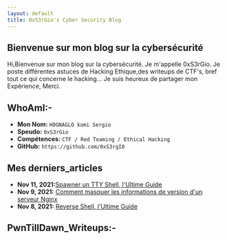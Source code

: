 ```yaml
---
layout: default
title: 0xS3rGio's Cyber Security Blog
---
```


## **Bienvenue sur mon blog sur la cybersécurité**

Hi,Bienvenue sur mon blog sur la cybersécurité. Je m'appelle 0xS3rGio. Je poste différentes astuces de Hacking Ethique,des writeups de CTF's, bref tout ce qui concerne le hacking... Je suis heureux de partager mon Expérience, Merci.

## WhoAmI:-

- **Mon Nom:**    `HOGNAGLO komi Sergio`
- **Speudo:**   `0xS3rGio`
- **Compétences:**  `CTF / Red Teaming / Ethical Hacking`
- **GitHub:**     `https://github.com/0xS3rgI0`

## **Mes derniers_articles**

- **Nov 11, 2021:**[Spawner un TTY Shell, l'Ultime Guide](https://0xS3rgI0.github.io/posts/Ttyshells.html)
- **Nov 9, 2021:** [Comment masquer les informations de version d'un serveur Nginx](https://0xS3rgI0.github.io/posts/Nginx.html)
- **Nov 8, 2021:** [Reverse Shell, l'Ultime Guide](https://0xS3rgI0.github.io/posts/Revshell.html)





## **PwnTillDawn_Writeups:-**













